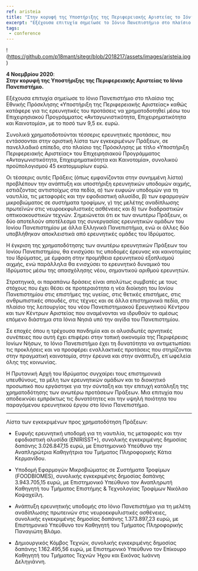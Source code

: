 ```yaml
---
ref: aristeia
title: "Στην κορυφή της Υποστήριξης της Περιφερειακής Αριστείας το Ιόνιο Πανεπιστήμιο. Χρηματοδοτείται με 9,5 εκατ. ευρώ για ερευνητικές του προτάσεις."
excerpt: "Εξέχουσα επιτυχία σημείωσε το Ιόνιο Πανεπιστήμιο στο πλαίσιο της Εθνικής Πρόσκλησης «Υποστήριξη της Περιφερειακής Αριστείας» καθώς κατάφερε για τις ερευνητικές του προτάσεις να χρηματοδοτηθεί μέσω του Επιχειρησιακού Προγράμματος «Ανταγωνιστικότητα, Επιχειρηματικότητα και Καινοτομία», με το ποσό των 9,5 εκ. ευρώ."
tags:
 - conference
--- 
```


!(https://github.com/p18mant/sitegr/blob/2018217/assets/images/aristeia.jpg)

**4 Νοεμβρίου 2020**:  
**Στην κορυφή της Υποστήριξης της Περιφερειακής Αριστείας το Ιόνιο Πανεπιστήμιο.**

Εξέχουσα επιτυχία σημείωσε το Ιόνιο Πανεπιστήμιο στο πλαίσιο της Εθνικής Πρόσκλησης «Υποστήριξη της Περιφερειακής Αριστείας» καθώς κατάφερε για τις ερευνητικές του προτάσεις να χρηματοδοτηθεί μέσω του Επιχειρησιακού Προγράμματος «Ανταγωνιστικότητα, Επιχειρηματικότητα και Καινοτομία», με το ποσό των 9,5 εκ. ευρώ.

Συνολικά χρηματοδοτούνται τέσσερις ερευνητικές προτάσεις, που εντάσσονται στην οριστική λίστα των εγκεκριμένων Πράξεων, σε πανελλαδικό επίπεδο, στο πλαίσιο της Πρόσκλησης με τίτλο «Υποστήριξη Περιφερειακής Αριστείας» του Επιχειρησιακού Προγράμματος «Ανταγωνιστικότητα, Επιχειρηματικότητα και Καινοτομία», συνολικού προϋπολογισμού 45 εκατομμυρίων ευρώ.

Οι τέσσερις αυτές Πράξεις (όπως εμφανίζονται στην συνημμένη λίστα) προβλέπουν την ανάπτυξη και υποστήριξη ερευνητικών υποδομών αιχμής, εστιάζοντας αντιστοίχως στα πεδία, α) των ευφυών υποδομών για τη ναυτιλία, τις μεταφορές και την εφοδιαστική αλυσίδα, β) των εφαρμογών μικροβιώματος σε συστήματα τροφίμων, γ) της μελέτης αναδίπλωσης πρωτεϊνών στις νευροεκφυλιστικές ασθένειες και δ) των διαδραστικών οπτικοακουστικών τεχνών. Σημειώνεται ότι εκ των ανωτέρω Πράξεων, οι δύο αποτελούν αποτέλεσμα της συνεργασίας ερευνητικών ομάδων του Ιονίου Πανεπιστημίου με άλλα Ελληνικά Πανεπιστήμια, ενώ οι άλλες δύο υποβλήθηκαν αποκλειστικά από ερευνητικές ομάδες του Ιδρύματος.

Η έγκριση της χρηματοδότησης των ανωτέρω ερευνητικών Πράξεων του Ιονίου Πανεπιστημίου, θα ενισχύσει τις υποδομές έρευνας και καινοτομίας του Ιδρύματος, με έμφαση στην προμήθεια ερευνητικού εξοπλισμού αιχμής, ενώ παράλληλα θα ενισχύσει το ερευνητικό δυναμικό του Ιδρύματος μέσω της απασχόλησης νέου, σημαντικού αριθμού ερευνητών.

Στρατηγικά, οι παραπάνω δράσεις είναι απολύτως συμβατές με τους στόχους που έχει θέσει σε προτεραιότητα η νέα διοίκηση του Ιονίου Πανεπιστημίου στις επιστήμες της υγείας, στις θετικές επιστήμες, στις ανθρωπιστικές σπουδές, στις τέχνες και σε άλλα επιστημονικά πεδία, στο πλαίσιο της λειτουργίας του νέου Πανεπιστημιακού Ερευνητικού Κέντρου και των Κέντρων Αριστείας που αναμένονται να ιδρυθούν το αμέσως επόμενο διάστημα στα Ιόνια Νησιά υπό την αιγίδα του Πανεπιστημίου.

Σε εποχές όπου η τρέχουσα πανδημία και οι αλυσιδωτές αρνητικές συνέπειες που αυτή έχει επιφέρει στην τοπική οικονομία της Περιφέρειας Ιονίων Νήσων, το Ιόνιο Πανεπιστήμιο έχει τη δυνατότητα να αντιμετωπίσει τις προκλήσεις και να προσφέρει εναλλακτικές προτάσεις που στηρίζονται στην πραγματική καινοτομία, στην έρευνα και στην ανάπτυξη, επ΄ωφελεία όλης της κοινωνίας.

Η Πρυτανική Αρχή του Ιδρύματος συγχαίρει τους επιστημονικά υπευθύνους, τα μέλη των ερευνητικών ομάδων και το διοικητικό προσωπικό που εργάστηκε για την σύνταξη και την επιτυχή κατάληξη της χρηματοδότησης των ανωτέρω προτάσεων Πράξεων. Μια επιτυχία που αποδεικνύει εμπράκτως τις δυνατότητες και την υψηλή ποιότητα του παραγόμενου ερευνητικού έργου στο Ιόνιο Πανεπιστήμιο.

----

Λίστα των εγκεκριμένων προς χρηματοδότηση Πράξεων:

- Ευφυής ερευνητική υποδομή για τη ναυτιλία, τις μεταφορές και την εφοδιαστική αλυσίδα (ENIRISST+), συνολικής εγκεκριμένης δημοσίας δαπάνης 3.026.847,15 ευρώ, με Επιστημονικό Υπεύθυνο την Αναπληρώτρια Καθηγήτρια του Τμήματος Πληροφορικής Κάτια Κερμανίδου.
 

- Υποδομή Εφαρμογών Μικροβιώματος σε Συστήματα Τροφίμων (FOODBIOMES), συνολικής εγκεκριμένης δημοσίας δαπάνης 3.943.705,15 ευρώ, με Επιστημονικό Υπεύθυνο τον Αναπληρωτή Καθηγητή του Τμήματος Επιστήμης & Τεχνολογίας Τροφίμων Νικόλαο Κοψαχείλη.
 

- Ανάπτυξη ερευνητικής υποδομής στο Ιόνιο Πανεπιστήμιο για τη μελέτη αναδίπλωσης πρωτεινών στις νευροεκφυλιστικές ασθένειες, συνολικής εγκεκριμένης δημοσίας δαπάνης 1.373.897,23 ευρώ, με Επιστημονικό Υπεύθυνο τον Καθηγητή του Τμήματος Πληροφορικής Παναγιώτη Βλάμο.
 

- Δημιουργικός Κόμβος Τεχνών, συνολικής εγκεκριμένης δημοσίας δαπάνης 1.162.495,56 ευρώ, με Επιστημονικό Υπεύθυνο τον Επίκουρο Καθηγητή του Τμήματος Τεχνών Ήχου και Εικόνας Ιωάννη Δεληγιάννη.
